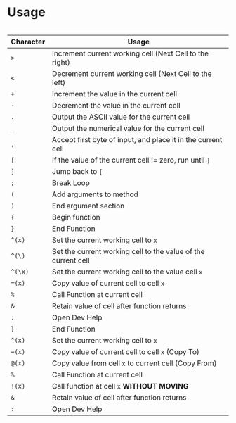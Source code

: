 # Usage
```{toctree}
```
| Character      | Usage |
| ----------- | ----------- |
|`>`|Increment current working cell (Next Cell to the right)|
|`<`|Decrement current working cell (Next Cell to the left)|
|`+`|Increment the value in the current cell|
|`-`|Decrement the value in the current cell|
|`.`|Output the ASCII value for the current cell|
|`_`|Output the numerical value for the current cell|
|`,`|Accept first byte of input, and place it in the current cell|
|`[`|If the value of the current cell != zero, run until `]`|
|`]`|Jump back to `[`|
|`;`|Break Loop|
|`(`|Add arguments to method|
|`)`|End argument section|
|`{`|Begin function|
|`}`|End Function|
|`^(x)`|Set the current working cell to `x`|
|`^(\)`|Set the current working cell to the value of the current cell|
|`^(\x)`|Set the current working cell to the value cell `x`|
|`=(x)`|Copy value of current cell to cell `x`|
|`%`|Call Function at current cell|
|`&`|Retain value of cell after function returns|
|`:`|Open Dev Help|
|`}`|End Function|
|`^(x)`|Set the current working cell to `x`|
|`=(x)`|Copy value of current cell to cell `x` (Copy To)|
|`@(x)`|Copy value from cell `x` to current cell (Copy From)|
|`%`|Call Function at current cell|
|`!(x)`|Call function at cell `x` **WITHOUT MOVING**|
|`&`|Retain value of cell after function returns|
|`:`|Open Dev Help|
